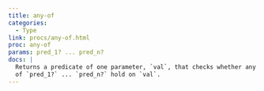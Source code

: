 ```yaml
---
title: any-of
categories: 
  - Type
link: procs/any-of.html
proc: any-of
params: pred_1? ... pred_n?
docs: |
  Returns a predicate of one parameter, `val`, that checks whether any
  of `pred_1?` ... `pred_n?` hold on `val`.
---
```

